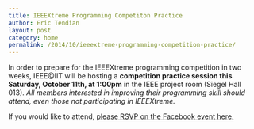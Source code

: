 ```yaml
---
title: IEEEXtreme Programming Competiton Practice
author: Eric Tendian
layout: post
category: home
permalink: /2014/10/ieeextreme-programming-competition-practice/
---
```


In order to prepare for the IEEEXtreme programming competition in two
weeks, IEEE@IIT will be hosting a **competition practice session this
Saturday, October 11th, at 1:00pm** in the IEEE project room (Siegel Hall
013). *All members interested in improving their programming skill should
attend, even those not participating in IEEEXtreme.*

If you would like to attend, [please RSVP on the Facebook event
here.](https://www.facebook.com/events/1442162459356120/)

